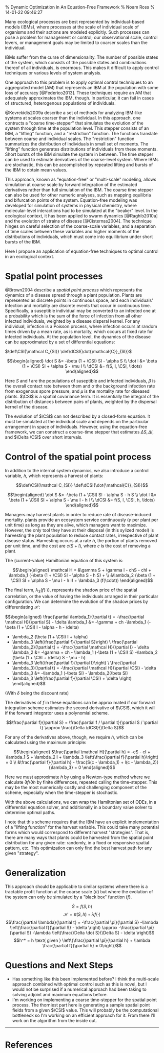 % Dynamic Optimization in An Equation-Free Framework
% Noam Ross
% 14-01-22 09:46:27

Many ecological processes are best represented by individual-based models
(IBMs), where processes at the scale of individual scale of organisms and their
actions are modeled explicitly. Such processes can pose a problem for management
or control; our observational scale, control levers, or management goals may be
limited to coarser scales than the individual.

IBMs suffer from the curse of dimensionality. The number of possible states of
the system, which consists of the possible states and combinations thereof of
all individuals, is enormous. This makes it difficult to apply control
techniques or various levels of system analysis.

One approach to this problem is to apply optimal control techniques to an
aggregrated model (AM) that represents an IBM at the population with some loss
of accuracy [@Federico2013]. These techniques require an AM that adequately
approximates the IBM, though. In particular, it can fail in cases of structured,
heterogenous populations of individuals.

@Kevrekidis2009a describe a set of methods for analyzing IBM-like systems at
scales coarser than the individual. In this approach, one contructs a "coarse
time-stepper" that simulates the evolution of the system through time at the
population level. This stepper consists of an IBM, a "lifting" function, and a
"restriction" function. The functions translate between coarse and individual
scales. The "restriction" function summarizes the distribution of individuals in
small set of moments. The "lifting" function generates distributions of
individuals from these moments. Short bursts of the IBM simulate the system in
between. The time stepper can be used to estimate derivatives of the
coarse-level system. Where IBMs are stochastic, this can be accomplished by
repeated lifting and bursts of the IBM to obtain mean values.

This approach, known as "equation-free" or "multi-scale" modeling, allows
simulation at coarse scale by forward integration of the estimated derivatives
rather than full simulation of the IBM. The coarse time stepper can also be used
for other numeric analyses, such as mapping equilibria and bifurcation points of
the system. Equation-free modeling was developed for simulation of systems in
physical chemistry, where molecular-level interactions had to be simulated at
the "beaker" level. In the ecological context, it has been applied to swarm
dynamics [@Raghib2010a] and the evolution of strains of disease
[@Cisternas2004]. The technique hinges on careful selection of the coarse-scale
variables, and a separation of time scales between these variables and higher
moments of the distributions of individuals, which must come into equilibrium
under short bursts of the IBM.

Here I propose an application of equation-free techniques to optimal control in
an ecological context.

Spatial point processes
=======================

@Brown2004 describe a *spatial point process* which represents the dynamics of a
disease spread through a plant population. Plants are represented as discrete
points in continuous space, and each individuals' infection and mortality are
discrete events that occur in continuous time. Specifically, a suseptible
individual may be converted to an infected one at a probability which is the sum
of the force of infection from all other infected individuals, weighted by a
disease disperal kernel. For any individual, infection is a Poisson process,
where infection occurs at random times driven by a mean rate, as is mortality,
which occurs at fixed rate for infected individuals. At the population level,
the dynamics of the disease can be approximated by a set of differential
equations:

$\def\CSI{\mathcal C_{SI}} \def\dCSI{\dot{\mathcal{C}}_{SI}}$

$$\begin{aligned} 
  \dot S &= -\beta (1 + \CSI) SI - \alpha S \\
  \dot I &= \beta (1 + \CSI) SI + \alpha S - \mu I \\
  \dCSI &= f(S, I, \CSI, \ldots)
\end{aligned}$$

Here $S$ and $I$ are the populations of suseptible and infected individuals,
$\beta$ is the overall contact rate between them and $\alpha$ the background
infection rate from exogenous spore pressure, and $\mu$ is the mortality rate
for diseased plants. $\CSI$ is a spatial covariance term. It is essentially the
integral of the distribution of distances between pairs of plants, weighted by
the dispersal kernel of the disease.

The evolution of $\CSI$ can not described by a closed-form equation. It must be
simulated at the individual scale and depends on the particular arrangement in
space of individuals. However, using the equation-free framework, we can
construct a coarse-time stepper that estimates $\Delta S, \Delta I$, and
$\Delta \CSI$ over short intervals.

Control of the spatial point process
====================================

In addition to the internal system dynamics, we also introduce a control
variable, $h$, which represents a harvest of plants:

$$\def\CSI{\mathcal C_{SI}}
\def\dCSI{\dot{\mathcal{C}}_{SI}}$$

$$\begin{aligned} 
  \dot S &= -\beta (1 + \CSI) SI - \alpha S - h S \\
  \dot I &= \beta (1 + \CSI) SI + \alpha S - \mu I - h I \\
  \dCSI &= f(S, I, \CSI, h, \ldots)
\end{aligned}$$

Managers may harvest plants in order to reduce rate of disease-induced mortality.
plants provide an ecosystem service continuously ($\gamma$ per plant per unit
time) as long as they are alive, which managers want to maximize. However, the
only tool they have at their disposal (in this sylized model) is harvesting
the plant population to reduce contact rates, irrespective of plant disease status. Harvesting occurs
at a rate $h$, the portion of plants removed per unit time, and the cost are
$c(S+I)$, where $c$ is the cost of removing a plant.

The (current-value) Hamiltonian equation of this system is:

$$\begin{aligned}
  \mathcal H = &\gamma S + \gamma I - chS - chI + 
               \lambda_1 (-\beta (1 + \CSI) SI - \alpha S - h S) + \\
               &\lambda_2 (\beta (1 + \CSI) SI + \alpha S - \mu I - h I)  + 
               \lambda_3 (f(\cdot))
\end{aligned}$$

The final term, $\lambda_3 (f(\cdot))$, represents the shadow price of the
spatial correlation, or the value of having the individuals arranged in their
particular configuration. We can determine the evolution of the shadow prices by differentiating $\mathcal H$:

$$\begin{aligned}
\frac{\partial \lambda_1}{\partial t} = 
  -\frac{\partial \mathcal H}{\partial S} - \delta \lambda_1 &=
  -\gamma + ch -\lambda_1 (-\beta (1 + \CSI) I - \alpha - h - \delta)
  - \lambda_2 (\beta (1 + \CSI) I + \alpha)
  - \lambda_3 \left(\frac{\partial f}{\partial S}\right) \\
\frac{\partial \lambda_2}{\partial t} = 
  -\frac{\partial \mathcal H}{\partial I} - \delta \lambda_2 &=
  -\gamma + ch - \lambda_1 (-\beta (1 + \CSI) S)
  -\lambda_2 (\beta (1 + \CSI + \delta) S - \mu - h)
  - \lambda_3 \left(\frac{\partial f}{\partial I}\right) \\
\frac{\partial \lambda_3}{\partial t} = 
  -\frac{\partial \mathcal H}{\partial \CSI} - \delta \lambda_3  &=
  -\lambda_1 (-\beta SI) - \lambda_2(\beta SI)
  - \lambda_3 \left(\frac{\partial f}{\partial \CSI} + \delta \right)
\end{aligned}$$

(With $\delta$ being the discount rate)

The derivatives of $f$ in these equations can be approximated if our forward
integration scheme estimates the second derivative of $\CSI$, which it will if
the forward integrator uses a polynomial scheme.

$$\frac{\partial f}{\partial S} = 
  \frac{\partial f / \partial t}{\partial S / \partial t}  \approx
  \frac{\Delta \dCSI}{\Delta S}$$

For any of the derivatives above, though, we require $h$, which can be
calculated using the maximum principle:

$$\begin{aligned}
    &\frac{\partial \mathcal H}{\partial h} = -cS - cI + \lambda_1 S + \lambda_2 I + 
    \lambda_3 \left(\frac{\partial f}{\partial h}\right) = 0 \\
    &\frac{\partial f}{\partial h} -
    \frac{S(c - \lambda_1) + I(c - \lambda_2)}{\lambda_3} = 0
\end{aligned}$$

Here we must approximate $h$ by using a Newton-type method where we calculate
$\partial f / \partial h$ by finite differences, repeated calling the
time-stepper. This may be the most numerically costly and challenging component
of the scheme, especially when the time-stepper is stochastic.

With the above calculations, we can wrap the Hamiltonian set of ODEs, in a
differential equation solver, and additionally in a boundary value solver to
determine optimal paths.

I note that this scheme requires that the IBM have an explicit implementation of
a "lifting function" for the harvest variable. This could take many potential
forms which would correspond to different harvest "strategies". That is, there
are many ways that plants could be harvested from the spatial point distribution
for any given rate: randomly, in a fixed or responsive spatial pattern, etc.
This optimization can only find the best harvest path for any given "strategy".

Generalization
==============

This approach should be applicable to similar systems where there is a tractable
profit function at the coarse scale $(\pi)$ but where the evolution of the
system can only be simulated by a "black box" function $(f)$.

$$\dot S = f(S, h)$$ $$\mathcal H = \pi(S, h) + \lambda f(\cdot)$$
$$\frac{\partial \lambda}{\partial t} = 
  -\frac{\partial \pi}{\partial S} 
  -\lambda \left(\frac{\partial f}{\partial S} - \delta \right)
  \approx -\frac{\partial \pi}{\partial S} 
  -\lambda \left(\frac{\Delta \dot S}{\Delta S} - \delta \right)$$
$$h^* = h \text{ given } \left\{\frac{\partial \pi}{\partial h} + \lambda \frac{\partial f}{\partial h} = 0\right\}$$

Questions and Next Steps
========================

-   Has something like this been implemented before? I think the multi-scale
    approach combined with optimal control such as this is novel, but I would
    not be surprised if a numerical approach had been taking to solving adjoint
    and maximum equations before.
-   I'm working on implementing a coarse time-stepper for the spatial point
    process. The thorniest part here is generating a sample spatial point fields
    from a given $\CSI$ value. This will probably be the computational
    bottleneck so I'm working on an efficient approach for it. From there I'll
    work on the algorithm from the inside out.

---

# References

